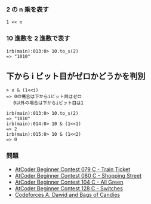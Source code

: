 ### 2 の n 乗を表す

```
1 << n
```

### 10 進数を 2 進数で表す

```
irb(main):013:0> 10.to_s(2)
=> "1010"
```

## 下から i ビット目がゼロかどうかを判別

```
> x & (1<<i)
=> 0の場合は下からiビット目はゼロ
　 0以外の場合は下からiビット目は1

irb(main):013:0> 10.to_s(2)
=> "1010"
irb(main):014:0> 10 & (1<<1)
=> 2
irb(main):015:0> 10 & (1<<2)
=> 0
```

### 問題
- [AtCoder Beginner Contest 079 C - Train Ticket](https://atcoder.jp/contests/abc079/tasks/abc079_c)
- [AtCoder Beginner Contest 080 C - Shopping Street](https://atcoder.jp/contests/abc080/tasks/abc080_c)
- [AtCoder Beginner Contest 104 C - All Green](https://atcoder.jp/contests/abc104/tasks/abc104_c)
- [AtCoder Beginner Contest 128 C - Switches](https://atcoder.jp/contests/abc128/submissions/6968835)
- [Codeforces A. Dawid and Bags of Candies](https://codeforces.com/problemset/problem/1230/A)


